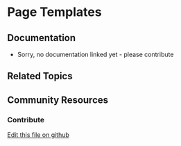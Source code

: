 # Page Templates

## Documentation

* Sorry, no documentation linked yet - please contribute

## Related Topics

## Community Resources

### Contribute

[Edit this file on github](https://github.com/olafk/controlpanel-documentation-docs/blob/master/md/73en/com_liferay_layout_page_template_admin_web_portlet_LayoutPageTemplatesPortlet/display-page-templates.md)
